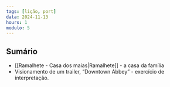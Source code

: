```yaml
---
tags: [lição, port]
data: 2024-11-13
hours: 1
modulo: 5
---
```


## Sumário
- [[Ramalhete - Casa dos maias|Ramalhete]] - a casa da família
- Visionamento de um trailer, “Downtown Abbey” - exercício de interpretação.